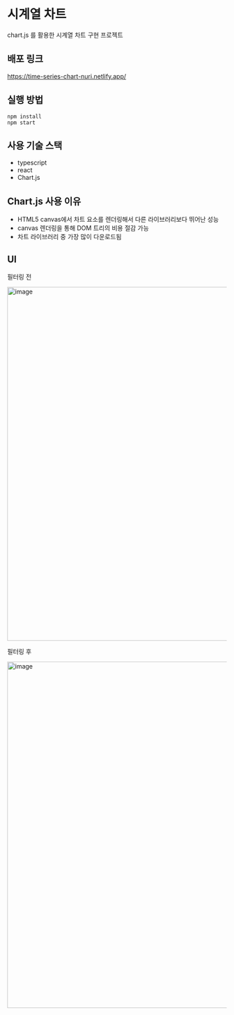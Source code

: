 # 시계열 차트

chart.js 를 활용한 시계열 차트 구현 프로젝트

## 배포 링크
https://time-series-chart-nuri.netlify.app/

## 실행 방법
```
npm install
npm start
```

## 사용 기술 스택
- typescript
- react
- Chart.js

## Chart.js 사용 이유
- HTML5 canvas에서 차트 요소를 렌더링해서 다른 라이브러리보다 뛰어난 성능
- canvas 렌더링을 통해 DOM 트리의 비용 절감 가능
- 차트 라이브러리 중 가장 많이 다운로드됨
  

## UI
필터링 전

<img width="812" alt="image" src="https://github.com/nuri1042/time-series-chart/assets/19181088/114d08cd-91bd-4fc4-bcb1-814171e6d92c">

필터링 후

<img width="795" alt="image" src="https://github.com/nuri1042/time-series-chart/assets/19181088/02ce4c98-2c85-48cd-8968-60f26f6c3168">
